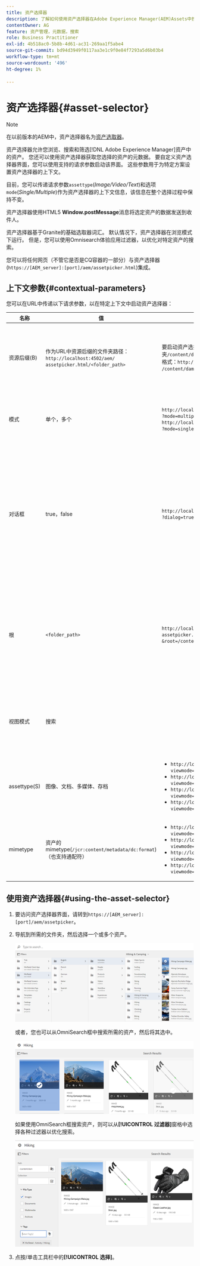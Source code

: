 ```yaml
---
title: 资产选择器
description: 了解如何使用资产选择器在Adobe Experience Manager(AEM)Assets中搜索、筛选、浏览和获取资产的元数据。 另外，了解如何自定义资产选择器界面。
contentOwner: AG
feature: 资产管理，元数据，搜索
role: Business Practitioner
exl-id: 4b518ac0-5b8b-4d61-ac31-269aa1f5abe4
source-git-commit: bd94d3949f0117aa3e1c9f0e84f7293a5d6b03b4
workflow-type: tm+mt
source-wordcount: '496'
ht-degree: 1%

---
```


# 资产选择器{#asset-selector}

>[!NOTE]
>
>在以前版本的AEM中，资产选择器名为[资产选取器](https://helpx.adobe.com/experience-manager/6-2/assets/using/asset-picker.html)。

资产选择器允许您浏览、搜索和筛选[!DNL Adobe Experience Manager]资产中的资产。 您还可以使用资产选择器获取您选择的资产的元数据。 要自定义资产选择器界面，您可以使用支持的请求参数启动该界面。 这些参数用于为特定方案设置资产选择器的上下文。

目前，您可以传递请求参数`assettype`(*Image/Video/Text*)和选项`mode`(*Single/Multiple*)作为资产选择器的上下文信息，该信息在整个选择过程中保持不变。

资产选择器使用HTML5 **Window.postMessage**&#x200B;消息将选定资产的数据发送到收件人。

资产选择器基于Granite的基础选取器词汇。 默认情况下，资产选择器在浏览模式下运行。 但是，您可以使用Omnisearch体验应用过滤器，以优化对特定资产的搜索。

您可以将任何网页（不管它是否是CQ容器的一部分）与资产选择器(`https://[AEM_server]:[port]/aem/assetpicker.html`)集成。

## 上下文参数{#contextual-parameters}

您可以在URL中传递以下请求参数，以在特定上下文中启动资产选择器：

| 名称 | 值 | 示例 | 用途 |
|---|---|---|---|
| 资源后缀(B) | 作为URL中资源后缀的文件夹路径：`http://localhost:4502/aem/`<br>`assetpicker.html/<folder_path>` | 要启动资产选择器并选择特定文件夹（例如选择文件夹`/content/dam/we-retail/en/activities`），URL应采用以下格式：`http://localhost:4502/aem/assetpicker.html`<br>`/content/dam/we-retail/en/activities?assettype=images` | 如果在启动资产选择器时需要选择特定文件夹，则会将其作为资源后缀传递。 |
| 模式 | 单个，多个 | `http://localhost:4502/aem/assetpicker.html`<br>`?mode=multiple` <br> `http://localhost:4502/aem/assetpicker.html`<br>`?mode=single` | 在多个模式下，您可以使用资产选择器同时选择多个资产。 |
| 对话框 | true，false | `http://localhost:4502/aem/assetpicker.html`<br>`?dialog=true` | 使用这些参数以Granite对话框的形式打开资产选择器。 仅当您通过Granite路径字段启动资产选择器，并将其配置为pickerSrc URL时，此选项才适用。 |
| 根 | `<folder_path>` | `http://localhost:4502/aem/`<br>`assetpicker.html?assettype=images`<br>`&root=/content/dam/we-retail/en/activities` | 使用此选项可为资产选择器指定根文件夹。 在这种情况下，资产选择器允许您仅选择根文件夹下的子资产（直接/间接）。 |
| 视图模式 | 搜索 |  | 要在搜索模式下启动资产选择器，请使用assettype和mimetype参数。 |
| assettype(S) | 图像、文档、多媒体、存档 | <ul><li>`http://localhost:4502/aem/assetpicker.html?viewmode=search&assettype=images`</li> <li>`http://localhost:4502/aem/assetpicker.html?viewmode=search&assettype=documents`</li> <li>`http://localhost:4502/aem/assetpicker.html?viewmode=search&assettype=multimedia`</li> <li>`http://localhost:4502/aem/assetpicker.html?viewmode=search&assettype=archives`</li> | 使用此选项可根据传递的值筛选资产类型。 |
| mimetype | 资产的mimetype(`/jcr:content/metadata/dc:format`)（也支持通配符） | <ul><li>`http://localhost:4502/aem/assetpicker.html?viewmode=search&mimetype=image/png`</li>  <li>`http://localhost:4502/aem/assetpicker.html?viewmode=search&?mimetype=*png`</li>  <li>`http://localhost:4502/aem/assetpicker.html?viewmode=search&mimetype=*presentation`</li>  <li>`http://localhost:4502/aem/assetpicker?viewmode=search&mimetype=*presentation&mimetype=*png`</li></ul> | 使用它可以根据MIME类型筛选资产 |

## 使用资产选择器{#using-the-asset-selector}

1. 要访问资产选择器界面，请转到`https://[AEM_server]:[port]/aem/assetpicker`。
1. 导航到所需的文件夹，然后选择一个或多个资产。

   ![chlimage_1-441](assets/chlimage_1-441.png)

   或者，您也可以从OmniSearch框中搜索所需的资产，然后将其选中。

   ![chlimage_1-442](assets/chlimage_1-442.png)

   如果使用OmniSearch框搜索资产，则可以从&#x200B;**[!UICONTROL 过滤器]**&#x200B;窗格中选择各种过滤器以优化搜索。

   ![chlimage_1-443](assets/chlimage_1-443.png)

1. 点按/单击工具栏中的&#x200B;**[!UICONTROL 选择]**。
